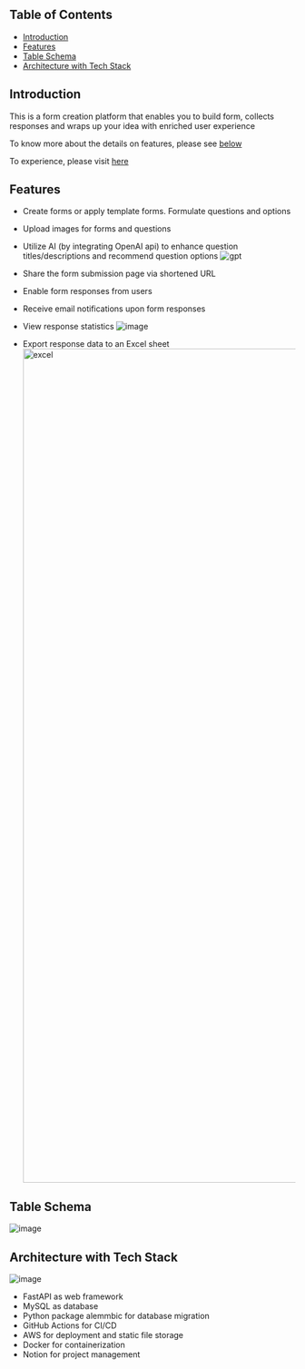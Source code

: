 ## Table of Contents

- [Introduction](#introduction)
- [Features](#features)
- [Table Schema](#table-schema)
- [Architecture with Tech Stack](#architecture-with-tech-stack)

## Introduction 

This is a form creation platform that enables you to build form, collects responses and wraps up your idea with enriched
user experience

To know more about the details on features, please see [below](#features)

To experience, please visit [here](https://www.formrrito.fun/forms)

## Features

- Create forms or apply template forms. Formulate questions and options
- Upload images for forms and questions
- Utilize AI (by integrating OpenAI api) to enhance question titles/descriptions and recommend question options
  ![gpt](https://github.com/capyba-ramen/formrrito-api-backend/assets/105725219/4b2aabd3-35da-4906-bf8b-6ab1ef5391cf)
  
- Share the form submission page via shortened URL
- Enable form responses from users
- Receive email notifications upon form responses
- View response statistics
  ![image](https://github.com/capyba-ramen/formrrito-api-backend/assets/105725219/9e14ef66-34b3-4c99-95be-251397ed3941)

- Export response data to an Excel sheet
  <img width="1470" alt="excel" src="https://github.com/capyba-ramen/formrrito-api-backend/assets/105725219/45dbf53e-c505-4ca4-a4a9-f5edf4e7e848">


## Table Schema

![image](https://github.com/capyba-ramen/formrrito-api-backend/assets/105725219/9016bfd6-3f49-4ba9-a7e5-8aa6b6fd0329)

## Architecture with Tech Stack

![image](https://github.com/capyba-ramen/formrrito-api-backend/assets/105725219/78406a58-8699-4892-8d83-2e4513272540)

- FastAPI as web framework
- MySQL as database
- Python package alemmbic for database migration
- GitHub Actions for CI/CD
- AWS for deployment and static file storage
- Docker for containerization
- Notion for project management
